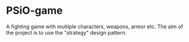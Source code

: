 # PSiO-game
A fighting game with multiple characters, weapons, armor etc. The aim of the project is to use the "strategy" design pattern. 
